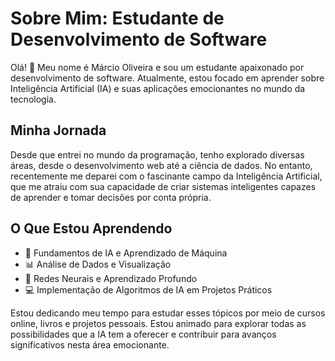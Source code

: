 # Sobre Mim: Estudante de Desenvolvimento de Software

Olá! 👋 Meu nome é Márcio Oliveira e sou um estudante apaixonado por desenvolvimento de software. Atualmente, estou focado em aprender sobre Inteligência Artificial (IA) e suas aplicações emocionantes no mundo da tecnologia.

## Minha Jornada

Desde que entrei no mundo da programação, tenho explorado diversas áreas, desde o desenvolvimento web até a ciência de dados. No entanto, recentemente me deparei com o fascinante campo da Inteligência Artificial, que me atraiu com sua capacidade de criar sistemas inteligentes capazes de aprender e tomar decisões por conta própria.

## O Que Estou Aprendendo

- 🤖 Fundamentos de IA e Aprendizado de Máquina
- 📊 Análise de Dados e Visualização
- 🧠 Redes Neurais e Aprendizado Profundo
- 💻 Implementação de Algoritmos de IA em Projetos Práticos

Estou dedicando meu tempo para estudar esses tópicos por meio de cursos online, livros e projetos pessoais. Estou animado para explorar todas as possibilidades que a IA tem a oferecer e contribuir para avanços significativos nesta área emocionante.

